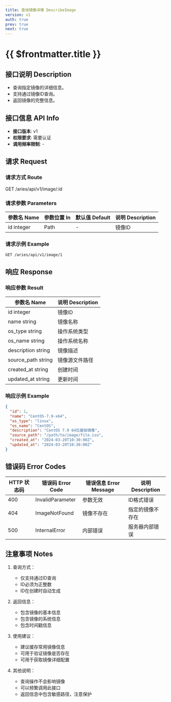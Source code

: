 ```yaml
---
title: 查询镜像详情 DescribeImage
version: v1
auth: true
prev: true
next: true
---
```


# {{ $frontmatter.title }}

## 接口说明 Description

- 查询指定镜像的详细信息。
- 支持通过镜像ID查询。
- 返回镜像的完整信息。

## 接口信息 API Info

- **接口版本**: v1
- **权限要求**: 需要认证
- **调用频率限制**: -

## 请求 Request

### 请求方式 Route

<div class="route">
  <span class="route-method" data-method="get">GET</span>
  <span class="route-path">/aries/api/v1/image/:id</span>
</div>

### 请求参数 Parameters

| 参数名 Name | 参数位置 In | 默认值 Default | 说明 Description |
| --- | --- | --- | --- |
| <span class="param-name required">id</span> <span class="type-integer">integer</span> | Path | - | 镜像ID |

### 请求示例 Example

```bash
GET /aries/api/v1/image/1
```

## 响应 Response

### 响应参数 Result

| 参数名 Name | 说明 Description |
| --- | --- |
| <span class="param-name">id</span> <span class="type-integer">integer</span> | 镜像ID |
| <span class="param-name">name</span> <span class="type-string">string</span> | 镜像名称 |
| <span class="param-name">os_type</span> <span class="type-string">string</span> | 操作系统类型 |
| <span class="param-name">os_name</span> <span class="type-string">string</span> | 操作系统名称 |
| <span class="param-name">description</span> <span class="type-string">string</span> | 镜像描述 |
| <span class="param-name">source_path</span> <span class="type-string">string</span> | 镜像源文件路径 |
| <span class="param-name">created_at</span> <span class="type-string">string</span> | 创建时间 |
| <span class="param-name">updated_at</span> <span class="type-string">string</span> | 更新时间 |

### 响应示例 Example

```json
{
  "id": 1,
  "name": "CentOS-7.9-x64",
  "os_type": "linux",
  "os_name": "CentOS",
  "description": "CentOS 7.9 64位基础镜像",
  "source_path": "/path/to/image/file.iso",
  "created_at": "2024-03-20T10:30:00Z",
  "updated_at": "2024-03-20T10:30:00Z"
}
```

## 错误码 Error Codes

| HTTP 状态码 | 错误码 Error Code | 错误信息 Error Message | 说明 Description |
| --- | --- | --- | --- |
| 400 | InvalidParameter | 参数无效 | ID格式错误 |
| 404 | ImageNotFound | 镜像不存在 | 指定的镜像不存在 |
| 500 | InternalError | 内部错误 | 服务器内部错误 |

## 注意事项 Notes

1. 查询方式：
   - 仅支持通过ID查询
   - ID必须为正整数
   - ID在创建时自动生成

2. 返回信息：
   - 包含镜像的基本信息
   - 包含镜像的系统信息
   - 包含时间戳信息

3. 使用建议：
   - 建议缓存常用镜像信息
   - 可用于验证镜像是否存在
   - 可用于获取镜像详细配置

4. 其他说明：
   - 查询操作不会影响镜像
   - 可以频繁调用此接口
   - 返回信息中包含敏感路径，注意保护 